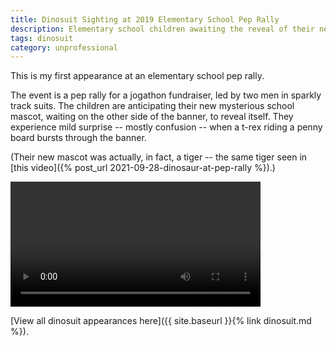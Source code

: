 ```yaml
---
title: Dinosuit Sighting at 2019 Elementary School Pep Rally
description: Elementary school children awaiting the reveal of their new mascot become confused when a T-rex riding a penny board bursts through the banner.
tags: dinosuit
category: unprofessional
---
```


This is my first appearance at an elementary school pep rally.

The event is a pep rally for a jogathon fundraiser, led by two men in sparkly track suits. The children are anticipating their new mysterious school mascot, waiting on the other side of the banner, to reveal itself. They experience mild surprise -- mostly confusion -- when a t-rex riding a penny board bursts through the banner.

(Their new mascot was actually, in fact, a tiger -- the same tiger seen in [this video]({% post_url 2021-09-28-dinosaur-at-pep-rally %}).)

<div class='text-center'>
<video controls width="400">

    <source src="{% link assets/videos/dinosuit-pep-rally-2018.mp4 %}"
            type="video/mp4">

    Sorry, your browser doesn't support embedded videos.
</video>
</div>

[View all dinosuit appearances here]({{ site.baseurl }}{% link dinosuit.md %}).
